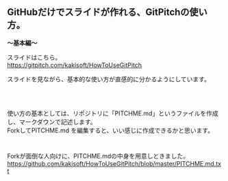 ## GitHubだけでスライドが作れる、GitPitchの使い方。  
**～基本編～**

スライドはこちら。  
https://gitpitch.com/kakisoft/HowToUseGitPitch

スライドを見ながら、基本的な使い方が直感的に分かるようにしています。    
　  
　  
　  
使い方の基本としては、リポジトリに「PITCHME.md」というファイルを作成し、マークダウンで記述します。      
ForkしてPITCHME.md を編集すると、いい感じに作成できるかと思います。    
　  
　  
　  
Forkが面倒な人向けに、PITCHME.mdの中身を用意しときました。    
https://github.com/kakisoft/HowToUseGitPitch/blob/master/PITCHME.md.txt
